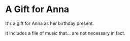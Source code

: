 # A Gift for Anna

It's a gift for Anna as her birthday present.

It includes a file of music that... are not necessary in fact.
